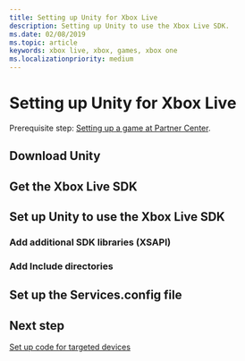 ```yaml
---
title: Setting up Unity for Xbox Live
description: Setting up Unity to use the Xbox Live SDK.
ms.date: 02/08/2019
ms.topic: article
keywords: xbox live, xbox, games, xbox one
ms.localizationpriority: medium
---
```

# Setting up Unity for Xbox Live

Prerequisite step: [Setting up a game at Partner Center](../setup-partner-center.md).


<!--===================================================-->
## Download Unity



<!--===================================================-->
## Get the Xbox Live SDK



<!--===================================================-->
## Set up Unity to use the Xbox Live SDK


### Add additional SDK libraries (XSAPI)


### Add Include directories



<!--===================================================-->
## Set up the Services.config file



<!--===================================================-->
## Next step

[Set up code for targeted devices](../setup-targets.md)
